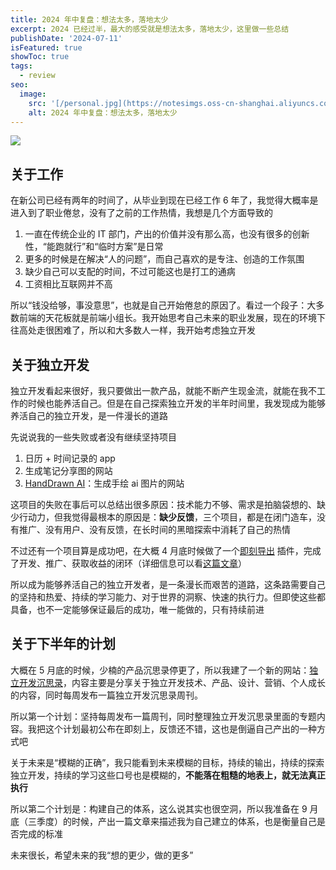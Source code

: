 ```yaml
---
title: 2024 年中复盘：想法太多，落地太少
excerpt: 2024 已经过半，最大的感受就是想法太多，落地太少，这里做一些总结
publishDate: '2024-07-11'
isFeatured: true
showToc: true
tags:
  - review
seo:
  image:
    src: '[/personal.jpg](https://notesimgs.oss-cn-shanghai.aliyuncs.com/img/202407041557522.jpg)'
    alt: 2024 年中复盘：想法太多，落地太少
---
```


![](https://notesimgs.oss-cn-shanghai.aliyuncs.com/img/202407041557522.jpg)

<!-- toc -->

## 关于工作

在新公司已经有两年的时间了，从毕业到现在已经工作 6 年了，我觉得大概率是进入到了职业倦怠，没有了之前的工作热情，我想是几个方面导致的

1. 一直在传统企业的 IT 部门，产出的价值并没有那么高，也没有很多的创新性，“能跑就行”和“临时方案”是日常
2. 更多的时候是在解决“人的问题”，而自己喜欢的是专注、创造的工作氛围
3. 缺少自己可以支配的时间，不过可能这也是打工的通病
4. 工资相比互联网并不高

所以“钱没给够，事没意思”，也就是自己开始倦怠的原因了。看过一个段子：大多数前端的天花板就是前端小组长。我开始思考自己未来的职业发展，现在的环境下往高处走很困难了，所以和大多数人一样，我开始考虑独立开发

## 关于独立开发

独立开发看起来很好，我只要做出一款产品，就能不断产生现金流，就能在我不工作的时候也能养活自己。但是在自己探索独立开发的半年时间里，我发现成为能够养活自己的独立开发，是一件漫长的道路

先说说我的一些失败或者没有继续坚持项目

1. 日历 + 时间记录的 app
2. 生成笔记分享图的网站
3. [HandDrawn AI](https://handdrawn.ai)：生成手绘 ai 图片的网站

这项目的失败在事后可以总结出很多原因：技术能力不够、需求是拍脑袋想的、缺少行动力，但我觉得最根本的原因是：**缺少反馈**，三个项目，都是在闭门造车，没有推广、没有用户、没有反馈，在长时间的黑暗探索中消耗了自己的热情

不过还有一个项目算是成功吧，在大概 4 月底时候做了一个[即刻导出](https://jike-export.wujieli.com/) 插件，完成了开发、推广、获取收益的闭环（详细信息可以看[这篇文章](https://www.wujieli.com/projects/jike-export/)）

所以成为能够养活自己的独立开发者，是一条漫长而艰苦的道路，这条路需要自己的坚持和热爱、持续的学习能力、对于世界的洞察、快速的执行力。但即使这些都具备，也不一定能够保证最后的成功，唯一能做的，只有持续前进

## 关于下半年的计划

大概在 5 月底的时候，少楠的产品沉思录停更了，所以我建了一个新的网站：[独立开发沉思录](https://hackthinking.com)，内容主要是分享关于独立开发技术、产品、设计、营销、个人成长的内容，同时每周发布一篇独立开发沉思录周刊。

所以第一个计划：坚持每周发布一篇周刊，同时整理独立开发沉思录里面的专题内容。我把这个计划最初公布在即刻上，反馈还不错，这也是倒逼自己产出的一种方式吧

关于未来是“模糊的正确”，我只能看到未来模糊的目标，持续的输出，持续的探索独立开发，持续的学习这些口号也是模糊的，**不能落在粗糙的地表上，就无法真正执行**

所以第二个计划是：构建自己的体系，这么说其实也很空洞，所以我准备在 9 月底（三季度）的时候，产出一篇文章来描述我为自己建立的体系，也是衡量自己是否完成的标准

未来很长，希望未来的我“想的更少，做的更多”
